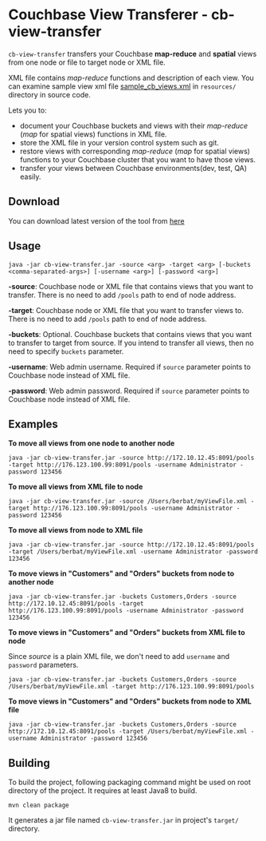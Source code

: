 Couchbase View Transferer - cb-view-transfer
============================================
`cb-view-transfer` transfers your Couchbase __map-reduce__ and __spatial__ views from one node or file to target node or XML file. 

XML file contains *map-reduce* functions and description of each view. You can examine sample view xml file [sample_cb_views.xml](https://github.com/baybatu/cb-view-transferer/blob/master/src/main/resources/sample_cb_views.xml) 
in `resources/` directory in source code.

Lets you to:

* document your Couchbase buckets and views with their *map-reduce* (*map* for spatial views) functions in XML file.
* store the XML file in your version control system such as git. 
* restore views with corresponding *map-reduce* (*map* for spatial views) functions to your Couchbase cluster that you want to have those views.
* transfer your views between Couchbase environments(dev, test, QA) easily.

Download
--------
You can download latest version of the tool from [here](https://github.com/baybatu/cb-view-transferer/releases/latest)

Usage
-----
```
java -jar cb-view-transfer.jar -source <arg> -target <arg> [-buckets <comma-separated-args>] [-username <arg>] [-password <arg>]
```
**-source**: Couchbase node or XML file that contains views that you want to transfer. 
There is no need to add `/pools` path to end of node address.

**-target**: Couchbase node or XML file that you want to transfer views to. 
There is no need to add `/pools` path to end of node address.

**-buckets**: Optional. Couchbase buckets that contains views that you want to transfer to target from source.
If you intend to transfer all views, then no need to specify `buckets` parameter.

**-username**: Web admin username. Required if `source` parameter points to Couchbase node instead of XML file.

**-password**: Web admin password. Required if `source` parameter points to Couchbase node instead of XML file.


Examples
--------

__To move all views from one node to another node__

```
java -jar cb-view-transfer.jar -source http://172.10.12.45:8091/pools -target http://176.123.100.99:8091/pools -username Administrator -password 123456
```

__To move all views from XML file to node__

```
java -jar cb-view-transfer.jar -source /Users/berbat/myViewFile.xml -target http://176.123.100.99:8091/pools -username Administrator -password 123456
```

__To move all views from node to XML file__

```
java -jar cb-view-transfer.jar -source http://172.10.12.45:8091/pools -target /Users/berbat/myViewFile.xml -username Administrator -password 123456
```

__To move views in "Customers" and "Orders" buckets from node to another node__

```
java -jar cb-view-transfer.jar -buckets Customers,Orders -source http://172.10.12.45:8091/pools -target http://176.123.100.99:8091/pools -username Administrator -password 123456
```

__To move views in "Customers" and "Orders" buckets from XML file to node__

Since *source* is a plain XML file, we don't need to add `username` and `password` parameters. 

```
java -jar cb-view-transfer.jar -buckets Customers,Orders -source /Users/berbat/myViewFile.xml -target http://176.123.100.99:8091/pools
```

__To move views in "Customers" and "Orders" buckets from node to XML file__

```
java -jar cb-view-transfer.jar -buckets Customers,Orders -source http://172.10.12.45:8091/pools -target /Users/berbat/myViewFile.xml -username Administrator -password 123456
```

Building
--------
To build the project, following packaging command might be used on root directory of the project. 
It requires at least Java8 to build.
```
mvn clean package
```
It generates a jar file named `cb-view-transfer.jar` in project's `target/` directory. 
